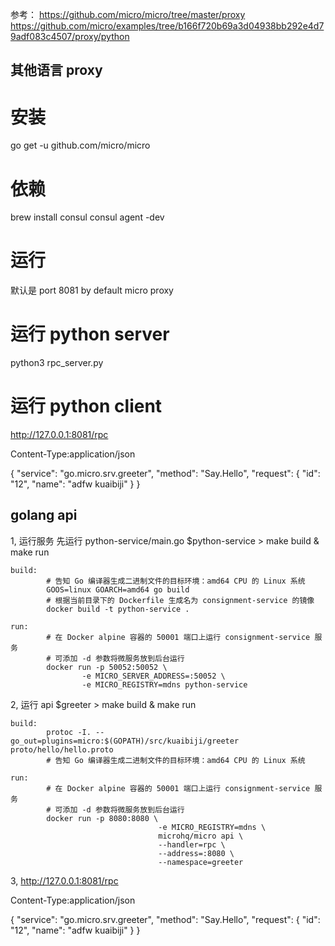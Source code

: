 参考： https://github.com/micro/micro/tree/master/proxy
https://github.com/micro/examples/tree/b166f720b69a3d04938bb292e4d79adf083c4507/proxy/python

## 其他语言 proxy
# 安装
go get -u github.com/micro/micro

# 依赖
brew install consul
consul agent -dev

# 运行
默认是 port 8081 by default
micro proxy


# 运行 python server
python3 rpc_server.py

# 运行 python client
http://127.0.0.1:8081/rpc

Content-Type:application/json

{
    "service": "go.micro.srv.greeter",
    "method": "Say.Hello",
    "request": {
        "id": "12",
		 		"name": "adfw kuaibiji"
    }
}


## golang api
1, 运行服务
先运行 python-service/main.go
$python-service > make build & make run
```make
build:
		# 告知 Go 编译器生成二进制文件的目标环境：amd64 CPU 的 Linux 系统
		GOOS=linux GOARCH=amd64 go build
		# 根据当前目录下的 Dockerfile 生成名为 consignment-service 的镜像
		docker build -t python-service .

run:
		# 在 Docker alpine 容器的 50001 端口上运行 consignment-service 服务
		# 可添加 -d 参数将微服务放到后台运行
		docker run -p 50052:50052 \
				-e MICRO_SERVER_ADDRESS=:50052 \
				-e MICRO_REGISTRY=mdns python-service

```

2, 运行 api
$greeter > make build & make run
```make
build:
		protoc -I. --go_out=plugins=micro:$(GOPATH)/src/kuaibiji/greeter proto/hello/hello.proto
		# 告知 Go 编译器生成二进制文件的目标环境：amd64 CPU 的 Linux 系统

run:
		# 在 Docker alpine 容器的 50001 端口上运行 consignment-service 服务
		# 可添加 -d 参数将微服务放到后台运行
		docker run -p 8080:8080 \
								 -e MICRO_REGISTRY=mdns \
								 microhq/micro api \
								 --handler=rpc \
								 --address=:8080 \
								 --namespace=greeter

```
3,
http://127.0.0.1:8081/rpc

Content-Type:application/json

{
    "service": "go.micro.srv.greeter",
    "method": "Say.Hello",
    "request": {
        "id": "12",
		 		"name": "adfw kuaibiji"
    }
}

